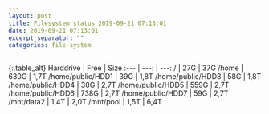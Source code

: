 ```yaml
---
layout: post
title: Filesystem status 2019-09-21 07:13:01
date: 2019-09-21 07:13:01
excerpt_separator: ""
categories: file-system
---
```

{:.table_alt}
Harddrive | Free | Size
:--- | ---: | ---:
/ | 27G | 37G
/home | 630G | 1,7T
/home/public/HDD1 | 39G | 1,8T
/home/public/HDD3 | 58G | 1,8T
/home/public/HDD4 | 30G | 2,7T
/home/public/HDD5 | 559G | 2,7T
/home/public/HDD6 | 738G | 2,7T
/home/public/HDD7 | 59G | 2,7T
/mnt/data2 | 1,4T | 2,0T
/mnt/pool | 1,5T | 6,4T

